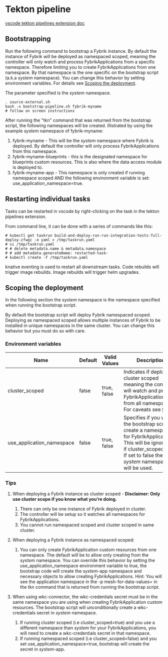 # Tekton pipeline 

[vscode tekton pipelines extension doc](https://github.com/redhat-developer/vscode-tekton)



## Bootstrapping

Run the following command to bootstrap a Fybrik instance. By default the instance of Fybrik will be deployed as namespaced scoped, meaning the controller will only watch and process FybrikApplications from a specific namespace. Therefore limiting you to create FybrikApplications from one namespace. By that namespace is the one specific on the bootstrap script (a.k.a *system* namespace). You can change this behavior by setting environment variables. For details see [Scoping the deployment](#scoping-the-deployment).

The parameter specified is the *system* namespace. 
```
. source-external.sh
bash -x bootstrap-pipeline.sh fybrik-myname
# follow on screen instructions
```

After running the "tkn" command that was returned from the bootstrap script, the following namespaces will be created. Illistrated by using the example *system* namespace of fybrik-myname:
1. fybrik-myname - This will be the *system* namespace where Fybrik is deployed. By default the controller will only process FybrikApplications from this namespace.
2. fybrik-myname-blueprints - this is the designated namespace for blueprints custom resources. This is also where the data access module is deployed to. 
3. fybrik-myname-app - This namespace is only created if running namespace scoped AND the following environment variable is set: use_application_namespace=true.  

## Restarting individual tasks

Tasks can be restarted in vscode by right-clicking on the task in the tekton pipelines extension.

From command line, it can be done with a series of commands like this:
```
# kubectl get taskrun build-and-deploy-run-run-integration-tests-full-deploy-zfwgc -o yaml > /tmp/taskrun.yaml
# vi /tmp/taskrun.yaml
# # delete metadata.name & metadata.namespace
# # add metadata.generateName: restarted-task-
# kubectl create -f /tmp/taskrun.yaml
```

knative eventing is used to restart all downstream tasks.  Code rebuilds will trigger image rebuilds.  Image rebuilds will trigger helm upgrades.

## Scoping the deployment
In the following section the *system* namespace is the namespace specified when running the bootstrap script.

By default the bootstrap script will deploy Fybrik namespaced scoped. Deploying as namespaced scoped allows multiple instances of Fybrik to be installed in unique namespaces in the same cluster.  You can change this behavior but you must do so with care.

### Environment variables
| Name  | Default  | Valid Values | Description |
|-------|----------|--------------|-------------|
| cluster_scoped | false | true, false | Indicates if deploy as cluster scoped meaning the controller will watch and process FybrikApplications from all namespaces. For caveats see [tips](#tips) |
| use_application_namespace | false | true, false | Specifies if you want the bootstrap script to create a namespace for FybrikApplications. This will be ignore if cluster_scoped=true. If set to false the *system* namespace will be used. |

### Tips
1. When deploying a Fybrik instance as cluster scoped - **Disclaimer: Only use cluster scope if you know what you’re doing.**
   1. There can only be one instance of Fybrik deployed in cluster. 
   2. The controller will be setup so it watches all namespaces for FybrikApplications.
   3. You cannot run namespaced scoped and cluster scoped in same cluster.

2. When deploying a Fybrik instance as namespaced scoped:
   1. You can only create FybrikApplication custom resources from one namespace. The default will be to allow only creating from the *system* namespace. You can override this behavior by setting the use_application_namespace environment variable to true, the bootstrap code will create the *system*-app namespace and necessary objects to allow creating FybrikApplications. Hint: You will see the application namespace in the -p mesh-for-data-values= in the tkn command that is returned from running the bootstrap script.

3. When using wkc-connector, the wkc-credentials secret must be in the same namespace you are using when creating FybrikApplication custom resources. The bootstrap script will unconditionally create a wkc-credentials secret in *system* namespace. 
   1. If running cluster scoped (i.e cluster_scoped=true) and you use a different namespace than *system* for your FybrikApplications, you will need to create a wkc-credentials secret in that namespace. 
   2. If running namespaced scoped (i.e cluster_scoped=false) and you set use_application_namespace=true, bootstrap will create the secret in *system*-app.

